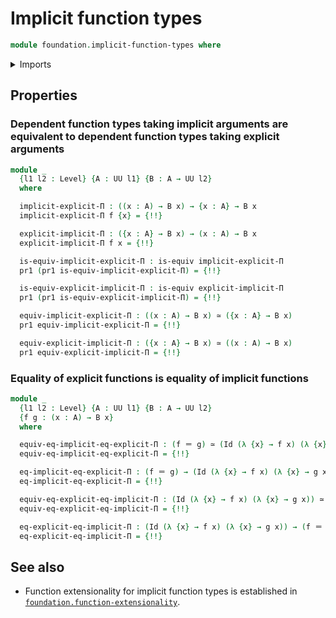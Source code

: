# Implicit function types

```agda
module foundation.implicit-function-types where
```

<details><summary>Imports</summary>

```agda
open import foundation.dependent-pair-types
open import foundation.universe-levels

open import foundation-core.equivalences
open import foundation-core.homotopies
open import foundation-core.identity-types
```

</details>

## Properties

### Dependent function types taking implicit arguments are equivalent to dependent function types taking explicit arguments

```agda
module _
  {l1 l2 : Level} {A : UU l1} {B : A → UU l2}
  where

  implicit-explicit-Π : ((x : A) → B x) → {x : A} → B x
  implicit-explicit-Π f {x} = {!!}

  explicit-implicit-Π : ({x : A} → B x) → (x : A) → B x
  explicit-implicit-Π f x = {!!}

  is-equiv-implicit-explicit-Π : is-equiv implicit-explicit-Π
  pr1 (pr1 is-equiv-implicit-explicit-Π) = {!!}

  is-equiv-explicit-implicit-Π : is-equiv explicit-implicit-Π
  pr1 (pr1 is-equiv-explicit-implicit-Π) = {!!}

  equiv-implicit-explicit-Π : ((x : A) → B x) ≃ ({x : A} → B x)
  pr1 equiv-implicit-explicit-Π = {!!}

  equiv-explicit-implicit-Π : ({x : A} → B x) ≃ ((x : A) → B x)
  pr1 equiv-explicit-implicit-Π = {!!}
```

### Equality of explicit functions is equality of implicit functions

```agda
module _
  {l1 l2 : Level} {A : UU l1} {B : A → UU l2}
  {f g : (x : A) → B x}
  where

  equiv-eq-implicit-eq-explicit-Π : (f ＝ g) ≃ (Id (λ {x} → f x) (λ {x} → g x))
  equiv-eq-implicit-eq-explicit-Π = {!!}

  eq-implicit-eq-explicit-Π : (f ＝ g) → (Id (λ {x} → f x) (λ {x} → g x))
  eq-implicit-eq-explicit-Π = {!!}

  equiv-eq-explicit-eq-implicit-Π : (Id (λ {x} → f x) (λ {x} → g x)) ≃ (f ＝ g)
  equiv-eq-explicit-eq-implicit-Π = {!!}

  eq-explicit-eq-implicit-Π : (Id (λ {x} → f x) (λ {x} → g x)) → (f ＝ g)
  eq-explicit-eq-implicit-Π = {!!}
```

## See also

- Function extensionality for implicit function types is established in
  [`foundation.function-extensionality`](foundation.function-extensionality.md).

